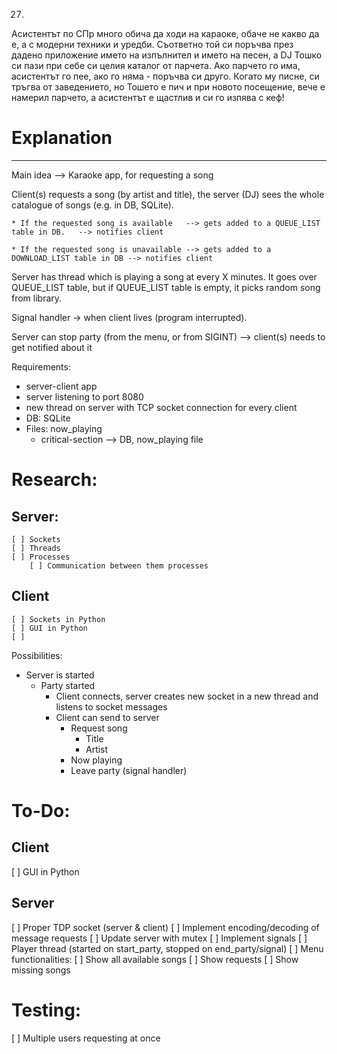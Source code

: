 27.
Асистентът по СПр много обича да ходи на караоке, обаче не какво да е, а с модерни техники и уредби.
Съответно той си поръчва през дадено приложение името на изпълнител и името на песен, а DJ Тошко си пази при себе си целия каталог от парчета.
Ако парчето го има, асистентът го пее, ако го няма - поръчва си друго. Когато му писне, си тръгва от заведението, но Тошето е пич и при новото посещение, вече е намерил парчето, а асистентът е щастлив и си го изпява с кеф!


# Explanation
----
Main idea --> Karaoke app, for requesting a song

Client(s) requests a song (by artist and title), the server (DJ) sees the whole catalogue of songs (e.g. in DB, SQLite).

	* If the requested song is available   --> gets added to a QUEUE_LIST table in DB.   --> notifies client

	* If the requested song is unavailable --> gets added to a DOWNLOAD_LIST table in DB --> notifies client

Server has thread which is playing a song at every X minutes. It goes over QUEUE_LIST table, but if QUEUE_LIST table is empty, it picks random song from library.

Signal handler -> when client lives (program interrupted).

Server can stop party (from the menu, or from SIGINT) --> client(s) needs to get notified about it


Requirements:
- server-client app
- server listening to port 8080
- new thread on server with TCP socket connection for every client
- DB: SQLite
- Files: now_playing
	- critical-section --> DB, now_playing file


# Research:
## Server:
	[ ] Sockets
	[ ] Threads
	[ ] Processes
		[ ] Communication between them processes
## Client
	[ ] Sockets in Python
	[ ] GUI in Python
	[ ]

Possibilities:
- Server is started
	- Party started
		- Client connects, server creates new socket in a new thread and listens to socket messages
		- Client can send to server
			- Request song
				- Title
				- Artist
			- Now playing
			- Leave party (signal handler)

# To-Do:
## Client
[ ] GUI in Python
## Server
[ ] Proper TDP socket (server & client)
[ ] Implement encoding/decoding of message requests
[ ] Update server with mutex
[ ] Implement signals
[ ] Player thread (started on start_party, stopped on end_party/signal)
[ ] Menu functionalities:
	[ ] Show all available songs
	[ ] Show requests
	[ ] Show missing songs


# Testing:
[ ] Multiple users requesting at once

